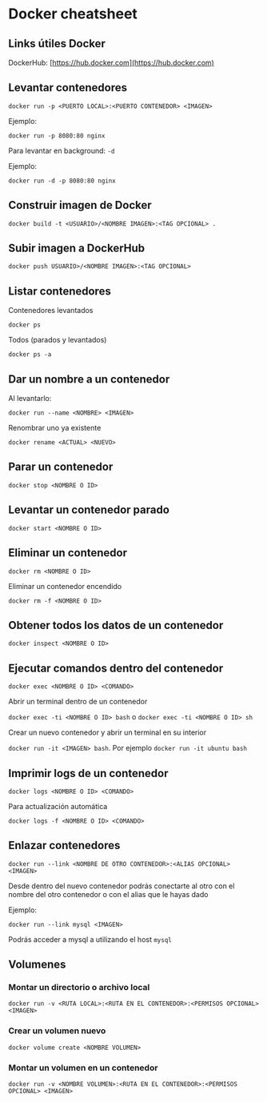# Docker cheatsheet

## Links útiles Docker

DockerHub: [https://hub.docker.com](https://hub.docker.com)


## Levantar contenedores
`docker run -p <PUERTO LOCAL>:<PUERTO CONTENEDOR> <IMAGEN>`

Ejemplo:

`docker run -p 8080:80 nginx`

Para levantar en background: `-d`

Ejemplo:

`docker run -d -p 8080:80 nginx`

## Construir imagen de Docker

`docker build -t <USUARIO>/<NOMBRE IMAGEN>:<TAG OPCIONAL> .`

## Subir imagen a DockerHub

`docker push USUARIO>/<NOMBRE IMAGEN>:<TAG OPCIONAL>`

## Listar contenedores

Contenedores levantados

`docker ps`

Todos (parados y levantados)

`docker ps -a`

## Dar un nombre a un contenedor

Al levantarlo:

`docker run --name <NOMBRE> <IMAGEN>`

Renombrar uno ya existente

`docker rename <ACTUAL> <NUEVO>`

## Parar un contenedor

`docker stop <NOMBRE O ID>`

## Levantar un contenedor parado

`docker start <NOMBRE O ID>`

## Eliminar un contenedor

`docker rm <NOMBRE O ID>`

Eliminar un contenedor encendido

`docker rm -f <NOMBRE O ID>`


## Obtener todos los datos de un contenedor

`docker inspect <NOMBRE O ID>`

## Ejecutar comandos dentro del contenedor

`docker exec <NOMBRE O ID> <COMANDO>`

Abrir un terminal dentro de un contenedor

`docker exec -ti <NOMBRE O ID> bash` o `docker exec -ti <NOMBRE O ID> sh`

Crear un nuevo contenedor y abrir un terminal en su interior

`docker run -it <IMAGEN> bash`. Por ejemplo `docker run -it ubuntu bash`

## Imprimir logs de un contenedor

`docker logs <NOMBRE O ID> <COMANDO>`

Para actualización automática

`docker logs -f <NOMBRE O ID> <COMANDO>`

## Enlazar contenedores

`docker run --link <NOMBRE DE OTRO CONTENEDOR>:<ALIAS OPCIONAL> <IMAGEN>`

Desde dentro del nuevo contenedor podrás conectarte al otro con el nombre del otro contenedor o con el alias que le hayas dado

Ejemplo: 

`docker run --link mysql <IMAGEN>`

Podrás acceder a mysql a utilizando el host `mysql`

## Volumenes

### Montar un directorio o archivo local

`docker run -v <RUTA LOCAL>:<RUTA EN EL CONTENEDOR>:<PERMISOS OPCIONAL> <IMAGEN>`

### Crear un volumen nuevo

`docker volume create <NOMBRE VOLUMEN>`

### Montar un volumen en un contenedor

`docker run -v <NOMBRE VOLUMEN>:<RUTA EN EL CONTENEDOR>:<PERMISOS OPCIONAL> <IMAGEN>`


